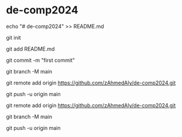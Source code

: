 # de-comp2024

echo "# de-comp2024" >> README.md

git init

git add README.md

git commit -m "first commit"

git branch -M main

git remote add origin https://github.com/zAhmedAly/de-comp2024.git

git push -u origin main

git remote add origin https://github.com/zAhmedAly/de-comp2024.git

git branch -M main

git push -u origin main
